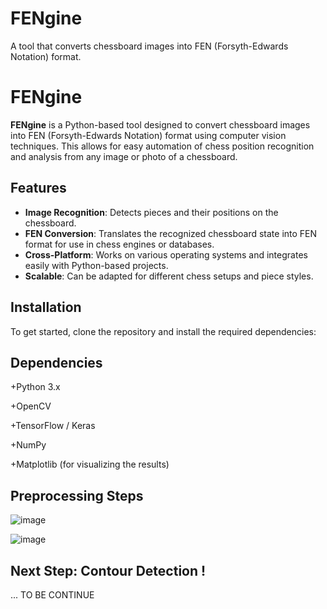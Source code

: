 # FENgine
A tool that converts chessboard images into FEN (Forsyth-Edwards Notation) format.

# FENgine

**FENgine** is a Python-based tool designed to convert chessboard images into FEN (Forsyth-Edwards Notation) format using computer vision techniques. This allows for easy automation of chess position recognition and analysis from any image or photo of a chessboard.

## Features

- **Image Recognition**: Detects pieces and their positions on the chessboard.
- **FEN Conversion**: Translates the recognized chessboard state into FEN format for use in chess engines or databases.
- **Cross-Platform**: Works on various operating systems and integrates easily with Python-based projects.
- **Scalable**: Can be adapted for different chess setups and piece styles.

## Installation

To get started, clone the repository and install the required dependencies:

##  Dependencies

+Python 3.x

+OpenCV

+TensorFlow / Keras

+NumPy

+Matplotlib (for visualizing the results)

##  Preprocessing Steps

![image](https://github.com/user-attachments/assets/e342b216-1901-420c-bb10-f7b8d2357d13)

![image](https://github.com/user-attachments/assets/ae4ddcef-27c1-4178-ba4d-389adf760fe1)


##  Next Step: Contour Detection !
... TO BE CONTINUE
